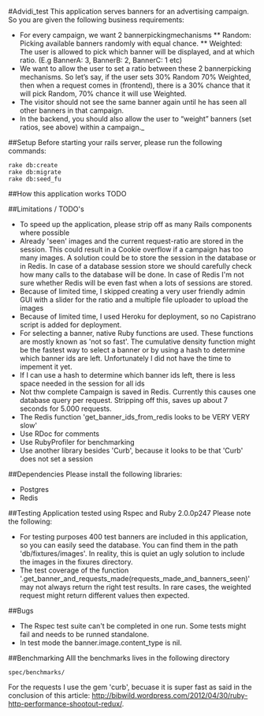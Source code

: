 #Advidi_test
This application serves banners for an advertising campaign.
So you are given the following business requirements:
* For every campaign, we want 2 banner­picking­mechanisms
** Random: Picking available banners randomly with equal chance.
** Weighted: The user is allowed to pick which banner will be displayed, and at which ratio. (E.g BannerA: 3, BannerB: 2, BannerC: 1 etc)
* We want to allow the user to set a ratio between these 2 banner­picking mechanisms. So let’s say, if the user sets 30% Random 70% Weighted, then when a request comes in (front­end), there is a 30% chance that it will pick Random, 70% chance it will use Weighted.
* The visitor should not see the same banner again until he has seen all other banners in that campaign.
* In the back­end, you should also allow the user to “weight” banners (set ratios, see above) within a campaign._

##Setup
Before starting your rails server, please run the following commands:
```
rake db:create
rake db:migrate
rake db:seed_fu
```

##How this application works
TODO

##Limitations / TODO's
* To speed up the application, please strip off as many Rails components where possible
* Already 'seen' images and the current request-ratio are stored in the session. This could result in a Cookie overflow if a campaign has too many images. A solution could be to store the session in the database or in Redis. In case of a database session store we should carefully check how many calls to the database will be done. In case of Redis I'm not sure whether Redis will be even fast when a lots of sessions are stored.
* Because of limited time, I skipped creating a very user friendly admin GUI with a slider for the ratio and a multiple file uploader to upload the images
* Because of limited time, I used Heroku for deployment, so no Capistrano script is added for deployment.
* For selecting a banner, native Ruby functions are used. These functions are mostly known as 'not so fast'. The cumulative density function might be the fastest way to select a banner or by using a hash to determine which banner ids are left. Unfortunately I did not have the time to impement it yet.
* If I can use a hash to determine which banner ids left, there is less space needed in the session for all ids
* Not thw complete Campaign is saved in Redis. Currently this causes one database query per request. Stripping off this, saves up about 7 seconds for 5.000 requests.
* The Redis function 'get_banner_ids_from_redis looks to be VERY VERY slow'
* Use RDoc for comments
* Use RubyProfiler for benchmarking
* Use another library besides 'Curb', because it looks to be that 'Curb' does not set a session

##Dependencies
Please install the following libraries:
* Postgres
* Redis

##Testing
Application tested using Rspec and Ruby 2.0.0p247
Please note the following:
* For testing purposes 400 test banners are included in this application, so you can easily seed the database. You can find them in the path 'db/fixtures/images'. In reality, this is quiet an ugly solution to include the images in the fixures directory.
* The test coverage of the function '.get_banner_and_requests_made(requests_made_and_banners_seen)' may not always return the right test results. In rare cases, the weighted request might return different values then expected.

##Bugs
* The Rspec test suite can't be completed in one run. Some tests might fail and needs to be runned standalone.
* In test mode the banner.image.content_type is nil.

##Benchmarking
Alll the benchmarks lives in the following directory 
```
spec/benchmarks/
````
For the requests I use the gem 'curb', becuase it is super fast as said in the conclusion of this article: http://bibwild.wordpress.com/2012/04/30/ruby-http-performance-shootout-redux/.
